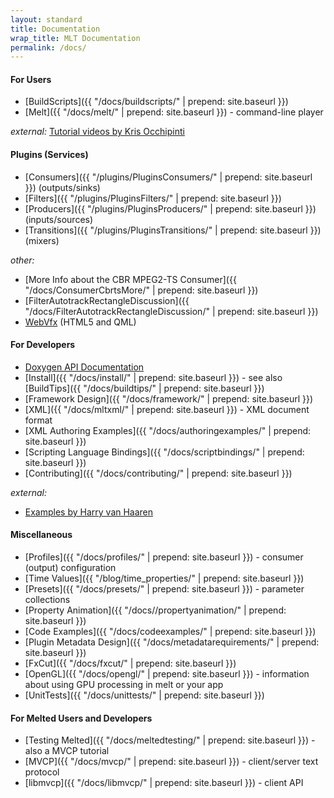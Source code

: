 ```yaml
---
layout: standard
title: Documentation
wrap_title: MLT Documentation
permalink: /docs/
---
```


#### For Users
* [BuildScripts]({{ "/docs/buildscripts/" | prepend: site.baseurl }})
* [Melt]({{ "/docs/melt/" | prepend: site.baseurl }}) - command-line player

*external:* [Tutorial
videos by Kris Occhipinti](https://www.youtube.com/playlist?list=PLcUid3OP_4OWC-GJ6KfHK7dIK_yRKKn0e)

#### Plugins (Services)
* [Consumers]({{ "/plugins/PluginsConsumers/" | prepend: site.baseurl }}) (outputs/sinks)
* [Filters]({{ "/plugins/PluginsFilters/" | prepend: site.baseurl }})
* [Producers]({{ "/plugins/PluginsProducers/" | prepend: site.baseurl }}) (inputs/sources)
* [Transitions]({{ "/plugins/PluginsTransitions/" | prepend: site.baseurl }}) (mixers)

*other:*

  * [More Info about the CBR MPEG2-TS Consumer]({{ "/docs/ConsumerCbrtsMore/" | prepend: site.baseurl }})
  * [FilterAutotrackRectangleDiscussion]({{ "/docs/FilterAutotrackRectangleDiscussion/" | prepend: site.baseurl }})
  * [WebVfx](https://www.mltframework.org/doxygen/webvfx/) (HTML5 and QML)

#### For Developers
* [Doxygen API Documentation](https://www.mltframework.org/doxygen/annotated.html)
* [Install]({{ "/docs/install/" | prepend: site.baseurl }}) - see also [BuildTips]({{ "/docs/buildtips/" | prepend: site.baseurl }})
* [Framework Design]({{ "/docs/framework/" | prepend: site.baseurl }})
* [XML]({{ "/docs/mltxml/" | prepend: site.baseurl }}) - XML document format
* [XML Authoring Examples]({{ "/docs/authoringexamples/" | prepend: site.baseurl }})
* [Scripting Language Bindings]({{ "/docs/scriptbindings/" | prepend: site.baseurl }})
* [Contributing]({{ "/docs/contributing/" | prepend: site.baseurl }})

*external:*

  * [Examples by Harry van Haaren](https://github.com/harryhaaren/mltutorial)

#### Miscellaneous
* [Profiles]({{ "/docs/profiles/" | prepend: site.baseurl }}) - consumer (output)
configuration
* [Time Values]({{ "/blog/time_properties/" | prepend: site.baseurl }})
* [Presets]({{ "/docs/presets/" | prepend: site.baseurl }}) - parameter collections
* [Property Animation]({{ "/docs//propertyanimation/" | prepend: site.baseurl }})
* [Code Examples]({{ "/docs/codeexamples/" | prepend: site.baseurl }})
* [Plugin Metadata Design]({{ "/docs/metadatarequirements/" | prepend: site.baseurl }})
* [FxCut]({{ "/docs/fxcut/" | prepend: site.baseurl }})
* [OpenGL]({{ "/docs/opengl/" | prepend: site.baseurl }}) - information about using GPU processing in melt or your app
* [UnitTests]({{ "/docs/unittests/" | prepend: site.baseurl }})

#### For Melted Users and Developers
* [Testing Melted]({{ "/docs/meltedtesting/" | prepend: site.baseurl }}) - also a MVCP tutorial
* [MVCP]({{ "/docs/mvcp/" | prepend: site.baseurl }}) - client/server text protocol
* [libmvcp]({{ "/docs/libmvcp/" | prepend: site.baseurl }}) - client API

